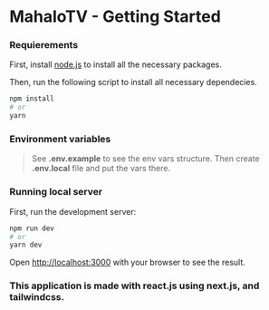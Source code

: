# MahaloTV -  Getting Started

### Requierements
First, install [node.js](https://nodejs.org) to install all the necessary packages.

Then, run the following script to install all necessary dependecies.

```bash
npm install
# or
yarn
```

### Environment variables

> See **.env.example** to see the env vars structure. Then create **.env.local** file and put the vars there.

### Running local server

First, run the development server:

```bash
npm run dev
# or
yarn dev
```

Open [http://localhost:3000](http://localhost:3000) with your browser to see the result.

### This application is made with react.js using next.js, and tailwindcss.
